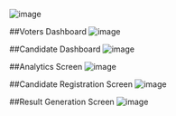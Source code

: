 ![image](https://github.com/user-attachments/assets/50e3ca91-3deb-4de9-985a-1a3635b1bb57)

##Voters Dashboard
![image](https://github.com/user-attachments/assets/18823283-207f-49a2-8b98-1998e22f2321)

##Candidate Dashboard
![image](https://github.com/user-attachments/assets/f4d62609-879b-4431-a28f-f38719a9341b)

##Analytics Screen
![image](https://github.com/user-attachments/assets/20cddff3-48e2-4818-8aac-128bc68e1e62)

##Candidate Registration Screen
![image](https://github.com/user-attachments/assets/6d8d8a24-2917-48df-ac5a-d22c31d02e1a)

##Result Generation Screen
![image](https://github.com/user-attachments/assets/3aee103a-31b5-48f3-a0ed-b50a2a2abe25)




